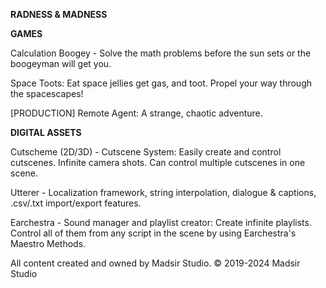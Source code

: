 **RADNESS & MADNESS**

**GAMES**

Calculation Boogey - Solve the math problems before the sun sets or the boogeyman will get you.

Space Toots: Eat space jellies get gas, and toot. Propel your way through the spacescapes!


[PRODUCTION] Remote Agent: A strange, chaotic adventure.


**DIGITAL ASSETS**

Cutscheme (2D/3D) - Cutscene System: Easily create and control cutscenes. Infinite camera shots. Can control multiple cutscenes in one scene. 

Utterer - Localization framework, string interpolation, dialogue & captions, .csv/.txt import/export features.

Earchestra - Sound manager and playlist creator: Create infinite playlists. Control all of them from any script in the scene by using Earchestra's Maestro Methods.

All content created and owned by Madsir Studio.
© 2019-2024 Madsir Studio
